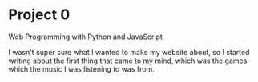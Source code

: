# Project 0

Web Programming with Python and JavaScript

I wasn't super sure what I wanted to make my website about, so I started writing about the first thing that came to my mind, which was the games which the
music I was listening to was from.


